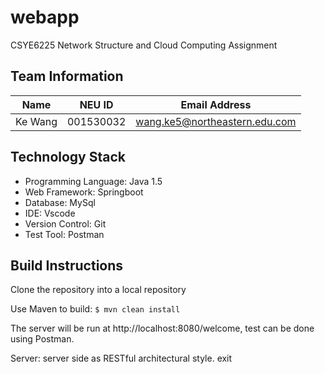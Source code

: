 # webapp
CSYE6225 Network Structure and Cloud Computing Assignment

## Team Information

| Name | NEU ID | Email Address |
| --- | --- | --- |
| Ke Wang| 001530032| wang.ke5@northeastern.edu.com |

## Technology Stack
- Programming Language: Java 1.5
- Web Framework: Springboot 
- Database: MySql
- IDE: Vscode
- Version Control: Git
- Test Tool: Postman

## Build Instructions
Clone the repository into a local repository

Use Maven to build:
<code>$ mvn clean install</code>


The server will be run at http://localhost:8080/welcome, test can be done using Postman.


Server: server side as RESTful architectural style. 
exit




